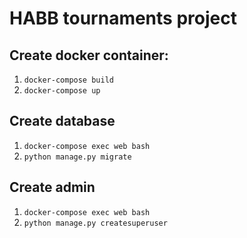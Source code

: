 HABB tournaments project 
========================

Create docker container:
------------------------
1. `docker-compose build`
2. `docker-compose up`

Create database
------------
1. `docker-compose exec web bash`
2. `python manage.py migrate`

Create admin
------------
1. `docker-compose exec web bash`
2. `python manage.py createsuperuser`
